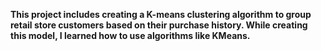 **This project includes creating a K-means clustering algorithm to group retail store customers based on their purchase history. While creating this model, I learned how to use algorithms like KMeans.**
